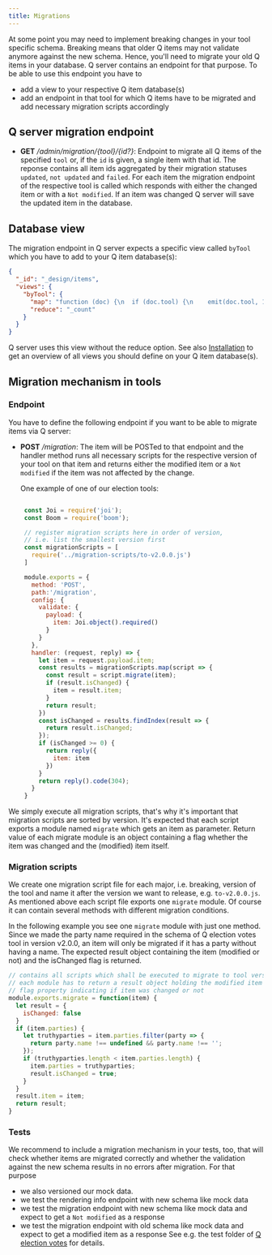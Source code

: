 ```yaml
---
title: Migrations
---
```


At some point you may need to implement breaking changes in your tool specific schema. Breaking means that older Q items may not validate anymore against the new schema. Hence, you'll need to migrate your old Q items in your database.
Q server contains an endpoint for that purpose. To be able to use this endpoint you have to
- add a view to your respective Q item database(s)
- add an endpoint in that tool for which Q items have to be migrated and add necessary migration scripts accordingly

## Q server migration endpoint
- __GET__ _/admin/migration/{tool}/{id?}_: Endpoint to migrate all Q items of the specified `tool` or, if the `id` is given, a single item with that id. The reponse contains all item ids aggregated by their migration statuses `updated`, `not updated` and `failed`. For each item the migration endpoint of the respective tool is called which responds with either the changed item or with a `Not modified`. If an item was changed Q server will save the updated item in the database.

## Database view
The migration endpoint in Q server expects a specific view called `byTool` which you have to add to your Q item database(s):
```json
{
  "_id": "_design/items",
  "views": {
    "byTool": {
      "map": "function (doc) {\n  if (doc.tool) {\n    emit(doc.tool, 1);\n  }\n}",
      "reduce": "_count"
    }
  }
}
```
Q server uses this view without the reduce option. See also [Installation](install.html) to get an overview of all views you should define on your Q item database(s).

## Migration mechanism in tools

### Endpoint
You have to define the following endpoint if you want to be able to migrate items via Q server:
- __POST__ _/migration_: The item will be POSTed to that endpoint and the handler method runs all necessary scripts for the respective version of your tool on that item and returns either the modified item or a `Not modified` if the item was not affected by the change. 

   One example of one of our election tools:
   
   ```javascript

    const Joi = require('joi');
    const Boom = require('boom');

    // register migration scripts here in order of version, 
    // i.e. list the smallest version first
    const migrationScripts = [
      require('../migration-scripts/to-v2.0.0.js')
    ]

    module.exports = {
      method: 'POST',
      path:'/migration',
      config: {
        validate: {
          payload: {
            item: Joi.object().required()
          }
        }
      },
      handler: (request, reply) => {
        let item = request.payload.item;
        const results = migrationScripts.map(script => {
          const result = script.migrate(item);
          if (result.isChanged) {
            item = result.item;
          }
          return result;
        })
        const isChanged = results.findIndex(result => {
          return result.isChanged;
        });
        if (isChanged >= 0) {
          return reply({
            item: item
          })
        }
        return reply().code(304);
      }
    }
   ```
We simply execute all migration scripts, that's why it's important that migration scripts are sorted by version. It's expected that each script exports a module named `migrate` which gets an item as parameter. Return value of each migrate module is an object containing a flag whether the item was changed and the (modified) item itself.

### Migration scripts
We create one migration script file for each major, i.e. breaking, version of the tool and name it after the version we want to release, e.g. `to-v2.0.0.js`. As mentioned above each script file exports one `migrate` module. Of course it can contain several methods with different migration conditions. 

In the following example you see one `migrate` module with just one method. Since we made the party name required in the schema of Q election votes tool in version v2.0.0, an item will only be migrated if it has a party without having a name. The expected result object containing the item (modified or not) and the isChanged flag is returned.

```javascript
// contains all scripts which shall be executed to migrate to tool version 2.0.0
// each module has to return a result object holding the modified item and a
// flag property indicating if item was changed or not
module.exports.migrate = function(item) {
  let result = {
    isChanged: false
  }
  if (item.parties) {
    let truthyparties = item.parties.filter(party => {
      return party.name !== undefined && party.name !== '';
    });
    if (truthyparties.length < item.parties.length) {
      item.parties = truthyparties;
      result.isChanged = true;
    } 
  }
  result.item = item;
  return result;
}
```

### Tests
We recommend to include a migration mechanism in your tests, too, that will check whether items are migrated correctly and whether the validation against the new schema results in no errors after migration.
For that purpose 
- we also versioned our mock data.
- we test the rendering info endpoint with new schema like mock data 
- we test the migration endpoint with new schema like mock data and expect to get a `Not modified` as a response
- we test the migration endpoint with old schema like mock data and expect to get a modified item as a response
See e.g. the test folder of [Q election votes](https://github.com/nzzdev/Q-election-votes/tree/master/test) for details.
